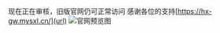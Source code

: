 现在正在审核，旧版官网仍可正常访问
感谢各位的支持[https://hx-gw.mysxl.cn/](url)
![官网预览图](https://github.com/Aloner-Studio/blog/assets/174082807/7030231d-de62-4550-b2ba-7067849561a3)

